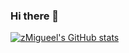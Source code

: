 ### Hi there 👋

[![zMigueel's GitHub stats](https://github-readme-stats.vercel.app/api?username=zMigueel)](https://github.com/anuraghazra/github-readme-stats)
